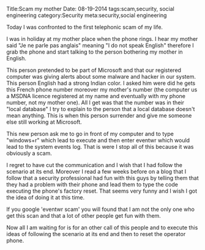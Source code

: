 Title:Scam my mother
Date: 08-19-2014
tags:scam,security, social engineering
category:Security
meta:security,social engineering

Today I was confronted to the first telephonic scam of my life.

I was in holiday at my mother place when the phone rings. I hear my mother said
"Je ne parle pas anglais" meaning "I do not speak English" therefore I grab the
phone and start talking to the person bothering my mother in English.

This person pretended to be part of Microsoft and that our registered computer
was giving alerts about some malware and hacker in our system. This person
English had a strong Indian color. I asked him were did he gets this French phone
number moreover my mother's number (the computer us a MSDNA licence registered at
my name and eventually with my phone number, not my mother one). All I get was
that the number was in their "local database" I try to explain to the person
that a local database doesn't mean anything. This is when this person surrender
and give me someone else still working at Microsoft.

This new person ask me to go in front of my computer and to type "windows+r"
which lead to execute and then enter eventwr which would lead to the system events
log. That is were I stop all of this because it was obviously a scam.

I regret to have cut the communication and I wish that I had follow the
scenario at its end. Moreover I read a few weeks before on a blog that I follow
that a security professional had fun with this guys by telling them that they
had a problem with their phone and lead them to type the code executing the
phone's factory reset. That seems very funny and I wish I got the idea of doing
it at this time.

If you google 'eventwr scam' you will found that I am not the only one who get
this scan and that a lot of other people get fun with them.

Now all I am waiting for is for an other call of this people and to execute this
ideas of following the scenario at its end and then to reset the operator phone.


